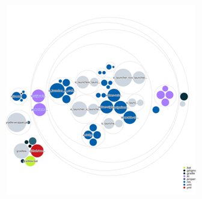<p align="center">
  <img width="600" alt="2" src="https://github.com/GvidoNN/TheEscapists2Wiki/blob/master/diagram.svg">
</p>
